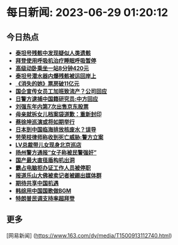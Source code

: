 
# 每日新闻: 2023-06-29 01:20:12
## 今日热点

- **[泰坦号残骸中发现疑似人类遗骸](https://www.163.com/search?keyword=%E6%B3%B0%E5%9D%A6%E5%8F%B7%E6%AE%8B%E9%AA%B8%E4%B8%AD%E5%8F%91%E7%8E%B0%E7%96%91%E4%BC%BC%E4%BA%BA%E7%B1%BB%E9%81%97%E9%AA%B8)**
- **[拜登使用呼吸机治疗睡眠呼吸暂停](https://www.163.com/search?keyword=%E6%8B%9C%E7%99%BB%E4%BD%BF%E7%94%A8%E5%91%BC%E5%90%B8%E6%9C%BA%E6%B2%BB%E7%96%97%E7%9D%A1%E7%9C%A0%E5%91%BC%E5%90%B8%E6%9A%82%E5%81%9C)**
- **[高级动卧乘坐一站8分钟420元](https://www.163.com/search?keyword=%E9%AB%98%E7%BA%A7%E5%8A%A8%E5%8D%A7%E4%B9%98%E5%9D%90%E4%B8%80%E7%AB%998%E5%88%86%E9%92%9F420%E5%85%83)**
- **[泰坦号潜水器内爆残骸被运回岸上](https://www.163.com/search?keyword=%E6%B3%B0%E5%9D%A6%E5%8F%B7%E6%BD%9C%E6%B0%B4%E5%99%A8%E5%86%85%E7%88%86%E6%AE%8B%E9%AA%B8%E8%A2%AB%E8%BF%90%E5%9B%9E%E5%B2%B8%E4%B8%8A)**
- **[《消失的她》票房破11亿元](https://www.163.com/search?keyword=%E3%80%8A%E6%B6%88%E5%A4%B1%E7%9A%84%E5%A5%B9%E3%80%8B%E7%A5%A8%E6%88%BF%E7%A0%B411%E4%BA%BF%E5%85%83)**
- **[国企宣传女员工加班致流产？公司回应](https://www.163.com/search?keyword=%E5%9B%BD%E4%BC%81%E5%AE%A3%E4%BC%A0%E5%A5%B3%E5%91%98%E5%B7%A5%E5%8A%A0%E7%8F%AD%E8%87%B4%E6%B5%81%E4%BA%A7%EF%BC%9F%E5%85%AC%E5%8F%B8%E5%9B%9E%E5%BA%94)**
- **[日警方逮捕中国籍研究员:中方回应](https://www.163.com/search?keyword=%E6%97%A5%E8%AD%A6%E6%96%B9%E9%80%AE%E6%8D%95%E4%B8%AD%E5%9B%BD%E7%B1%8D%E7%A0%94%E7%A9%B6%E5%91%98+%E4%B8%AD%E6%96%B9%E5%9B%9E%E5%BA%94)**
- **[刘强东年内第7次出售京东股票](https://www.163.com/search?keyword=%E5%88%98%E5%BC%BA%E4%B8%9C%E5%B9%B4%E5%86%85%E7%AC%AC7%E6%AC%A1%E5%87%BA%E5%94%AE%E4%BA%AC%E4%B8%9C%E8%82%A1%E7%A5%A8)**
- **[母亲就拆女儿档案袋道歉：重新封印](https://www.163.com/search?keyword=%E6%AF%8D%E4%BA%B2%E5%B0%B1%E6%8B%86%E5%A5%B3%E5%84%BF%E6%A1%A3%E6%A1%88%E8%A2%8B%E9%81%93%E6%AD%89%EF%BC%9A%E9%87%8D%E6%96%B0%E5%B0%81%E5%8D%B0)**
- **[蔡徐坤巡演或将如期举行](https://www.163.com/search?keyword=%E8%94%A1%E5%BE%90%E5%9D%A4%E5%B7%A1%E6%BC%94%E6%88%96%E5%B0%86%E5%A6%82%E6%9C%9F%E4%B8%BE%E8%A1%8C)**
- **[日本到中国临海排放核废水？误导](https://www.163.com/search?keyword=%E6%97%A5%E6%9C%AC%E5%88%B0%E4%B8%AD%E5%9B%BD%E4%B8%B4%E6%B5%B7%E6%8E%92%E6%94%BE%E6%A0%B8%E5%BA%9F%E6%B0%B4%EF%BC%9F%E8%AF%AF%E5%AF%BC)**
- **[劳荣枝律师称收到死亡威胁:警方立案](https://www.163.com/search?keyword=%E5%8A%B3%E8%8D%A3%E6%9E%9D%E5%BE%8B%E5%B8%88%E7%A7%B0%E6%94%B6%E5%88%B0%E6%AD%BB%E4%BA%A1%E5%A8%81%E8%83%81+%E8%AD%A6%E6%96%B9%E7%AB%8B%E6%A1%88)**
- **[LV总裁带儿女现身北京巡店](https://www.163.com/search?keyword=LV%E6%80%BB%E8%A3%81%E5%B8%A6%E5%84%BF%E5%A5%B3%E7%8E%B0%E8%BA%AB%E5%8C%97%E4%BA%AC%E5%B7%A1%E5%BA%97)**
- **[扬州警方通报“女子称被民警强奸”](https://www.163.com/search?keyword=%E6%89%AC%E5%B7%9E%E8%AD%A6%E6%96%B9%E9%80%9A%E6%8A%A5%E2%80%9C%E5%A5%B3%E5%AD%90%E7%A7%B0%E8%A2%AB%E6%B0%91%E8%AD%A6%E5%BC%BA%E5%A5%B8%E2%80%9D)**
- **[国产最大直径盾构机出洞](https://www.163.com/search?keyword=%E5%9B%BD%E4%BA%A7%E6%9C%80%E5%A4%A7%E7%9B%B4%E5%BE%84%E7%9B%BE%E6%9E%84%E6%9C%BA%E5%87%BA%E6%B4%9E)**
- **[霸占电脑拒办证工作人员被停职](https://www.163.com/search?keyword=%E9%9C%B8%E5%8D%A0%E7%94%B5%E8%84%91%E6%8B%92%E5%8A%9E%E8%AF%81%E5%B7%A5%E4%BD%9C%E4%BA%BA%E5%91%98%E8%A2%AB%E5%81%9C%E8%81%8C)**
- **[报道乐山大佛被卖记者被踢出媒体群](https://www.163.com/search?keyword=%E6%8A%A5%E9%81%93%E4%B9%90%E5%B1%B1%E5%A4%A7%E4%BD%9B%E8%A2%AB%E5%8D%96%E8%AE%B0%E8%80%85%E8%A2%AB%E8%B8%A2%E5%87%BA%E5%AA%92%E4%BD%93%E7%BE%A4)**
- **[期待共享中国机遇](https://www.163.com/search?keyword=%E6%9C%9F%E5%BE%85%E5%85%B1%E4%BA%AB%E4%B8%AD%E5%9B%BD%E6%9C%BA%E9%81%87)**
- **[韩综用中国国歌做BGM](https://www.163.com/search?keyword=%E9%9F%A9%E7%BB%BC%E7%94%A8%E4%B8%AD%E5%9B%BD%E5%9B%BD%E6%AD%8C%E5%81%9ABGM)**
- **[特朗普民调支持率超拜登](https://www.163.com/search?keyword=%E7%89%B9%E6%9C%97%E6%99%AE%E6%B0%91%E8%B0%83%E6%94%AF%E6%8C%81%E7%8E%87%E8%B6%85%E6%8B%9C%E7%99%BB)**

## 更多
[网易新闻] (https://www.163.com/dy/media/T1500913112740.html)
